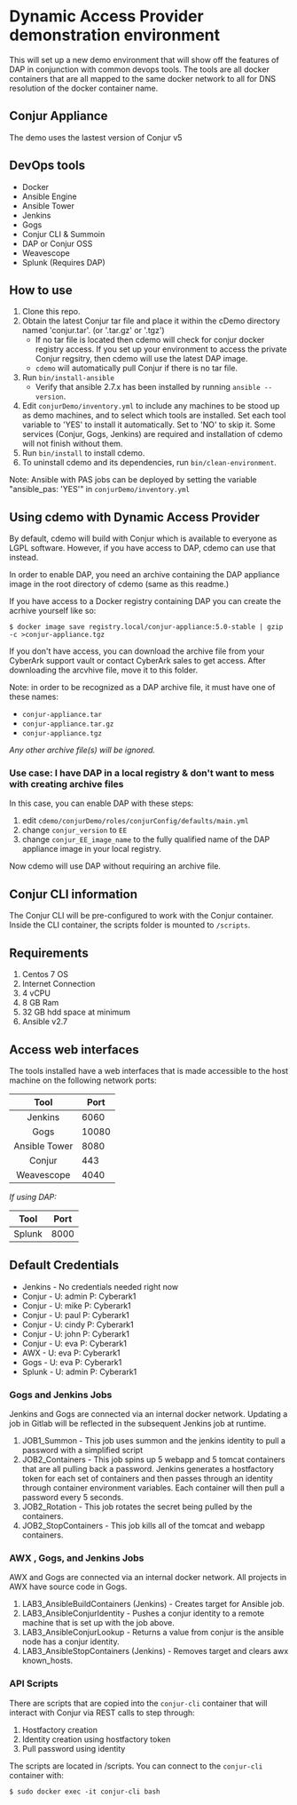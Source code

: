 # Dynamic Access Provider demonstration environment

This will set up a new demo environment that will show off the features of DAP in conjunction with common devops tools.  The tools are all docker containers that are all mapped to the same docker network to all for DNS resolution of the docker container name.

## Conjur Appliance

The demo uses the lastest version of Conjur v5

## DevOps tools

* Docker
* Ansible Engine
* Ansible Tower
* Jenkins
* Gogs
* Conjur CLI & Summoin
* DAP or Conjur OSS
* Weavescope
* Splunk (Requires DAP)

## How to use

1. Clone this repo.
2. Obtain the latest Conjur tar file and place it within the cDemo directory
   named 'conjur.tar'. (or '.tar.gz' or '.tgz')
    * If no tar file is located then cdemo will check for conjur docker registry
      access. If you set up your environment to access the private Conjur
      regsitry, then cdemo will use the latest DAP image.
    * `cdemo` will automatically pull Conjur if there is no tar file.
3. Run `bin/install-ansible`
   * Verify that ansible 2.7.x has been installed by running `ansible --version`. 
4. Edit `conjurDemo/inventory.yml` to include any machines to be stood up as
   demo machines, and to select which tools are installed. Set each tool
   variable to 'YES' to install it automatically. Set to 'NO' to skip it. Some
   services (Conjur, Gogs, Jenkins) are required and installation of cdemo will
   not finish without them.
5. Run `bin/install` to install cdemo.
6. To uninstall cdemo and its dependencies, run `bin/clean-environment`.


Note: Ansible with PAS jobs can be deployed by setting the variable
"ansible_pas: 'YES'" in `conjurDemo/inventory.yml`

## Using cdemo with Dynamic Access Provider

By default, cdemo will build with Conjur which is available to everyone as LGPL
software. However, if you have access to DAP, cdemo can use that instead.

In order to enable DAP, you need an archive containing the DAP appliance image
in the root directory of cdemo (same as this readme.)

If you have access to a Docker registry containing DAP you can
create the acrhive yourself like so:

```sh-session
$ docker image save registry.local/conjur-appliance:5.0-stable | gzip -c >conjur-appliance.tgz
```

If you don't have access, you can download the archive file from your CyberArk
support vault or contact CyberArk sales to get access. After downloading the
arcvhive file, move it to this folder.

Note: in order to be recognized as a DAP archive file, it must have one of these
names:
* `conjur-appliance.tar`
* `conjur-appliance.tar.gz`
* `conjur-appliance.tgz`

*Any other archive file(s) will be ignored.*

### Use case: I have DAP in a local registry & don't want to mess with creating archive files

In this case, you can enable DAP with these steps:
1. edit `cdemo/conjurDemo/roles/conjurConfig/defaults/main.yml`
2. change `conjur_version` to `EE`
3. change `conjur_EE_image_name` to the fully qualified name of the DAP
   appliance image in your local registry.

Now cdemo will use DAP without requiring an archive file.

## Conjur CLI information

The Conjur CLI will be pre-configured to work with the Conjur container. Inside
the CLI container, the scripts folder is mounted to `/scripts`.

## Requirements

1. Centos 7 OS
2. Internet Connection
3. 4 vCPU
4. 8 GB Ram
5. 32 GB hdd space at minimum
6. Ansible v2.7

## Access web interfaces

The tools installed have a web interfaces that is made accessible to the host machine on the following network ports:

| Tool          |   Port |
| :----------:  | ------ |
| Jenkins       |   6060 |
| Gogs          |  10080 |
| Ansible Tower |   8080 |
| Conjur        |    443 |
| Weavescope    |   4040 |

_If using DAP:_

|    Tool    	| Port 	|
|:----------:	|------	|
|   Splunk  	| 8000 	|

## Default Credentials
* Jenkins - No credentials needed right now
* Conjur - U: admin P: Cyberark1
* Conjur - U: mike P: Cyberark1
* Conjur - U: paul P: Cyberark1
* Conjur - U: cindy P: Cyberark1
* Conjur - U: john P: Cyberark1
* Conjur - U: eva P: Cyberark1
* AWX - U: eva P: Cyberark1
* Gogs - U: eva P: Cyberark1
* Splunk - U: admin P: Cyberark1

### Gogs and Jenkins Jobs
Jenkins and Gogs are connected via an internal docker network. Updating a job in
Gitlab will be reflected in the subsequent Jenkins job at runtime.

1. JOB1_Summon - This job uses summon and the jenkins identity to pull a
   password with a simplified script
2. JOB2_Containers - This job spins up 5 webapp and 5 tomcat containers that are
   all pulling back a password. Jenkins generates a hostfactory token for each
   set of containers and then passes through an identity through container
   environment variables. Each container will then pull a password every 5
   seconds.
3. JOB2_Rotation - This job rotates the secret being pulled by the containers.
4. JOB2_StopContainers - This job kills all of the tomcat and webapp containers.

### AWX , Gogs, and Jenkins Jobs
AWX and Gogs are connected via an internal docker network. All projects in AWX
have source code in Gogs.

1. LAB3_AnsibleBuildContainers (Jenkins) - Creates target for Ansible job.
2. LAB3_AnsibleConjurIdentity - Pushes a conjur identity to a remote machine
   that is set up with the job above.
3. LAB3_AnsibleConjurLookup - Returns a value from conjur is the ansible node
   has a conjur identity.
4. LAB3_AnsibleStopContainers (Jenkins) - Removes target and clears awx
   known_hosts.

### API Scripts
There are scripts that are copied into the `conjur-cli` container that will
interact with Conjur via REST calls to step through:
1. Hostfactory creation
2. Identity creation using hostfactory token
3. Pull password using identity

The scripts are located in /scripts. You can connect to the `conjur-cli`
container with:

```
$ sudo docker exec -it conjur-cli bash
```
